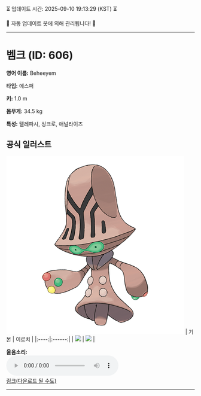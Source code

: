 
⏳ 업데이트 시간: 2025-09-10 19:13:29 (KST) ⏳

🤖 자동 업데이트 봇에 의해 관리됩니다! 🤖

---

# 벰크 (ID: 606)
**영어 이름:** Beheeyem

**타입:** 에스퍼

**키:** 1.0 m

**몸무게:** 34.5 kg

**특성:** 텔레파시, 싱크로, 애널라이즈

## 공식 일러스트
![](https://raw.githubusercontent.com/PokeAPI/sprites/master/sprites/pokemon/other/official-artwork/606.png)
| 기본 | 이로치 |
|:----:|:------:|
| <img src="http://play.pokemonshowdown.com/sprites/ani/beheeyem.gif" width="200"> | <img src="http://play.pokemonshowdown.com/sprites/ani-shiny/beheeyem.gif" width="200"> |

**울음소리:**<br><audio controls src="https://raw.githubusercontent.com/PokeAPI/cries/main/cries/pokemon/latest/606.ogg"></audio><br> [링크(다운로드 될 수도)](https://raw.githubusercontent.com/PokeAPI/cries/main/cries/pokemon/latest/606.ogg)


---
